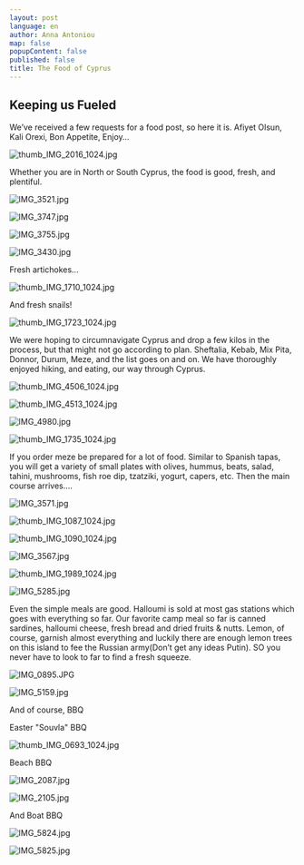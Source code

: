 ```yaml
---
layout: post
language: en
author: Anna Antoniou
map: false
popupContent: false
published: false
title: The Food of Cyprus
---
```

## Keeping us Fueled

We’ve received a few requests for a food post, so here it is. Afiyet Olsun, Kali Orexi, Bon Appetite, Enjoy…

![thumb_IMG_2016_1024.jpg]({{site.baseurl}}/media/thumb_IMG_2016_1024.jpg)

Whether you are in North or South Cyprus, the food is good, fresh, and plentiful. 

![IMG_3521.jpg]({{site.baseurl}}/media/IMG_3521.jpg)

![IMG_3747.jpg]({{site.baseurl}}/media/IMG_3747.jpg)

![IMG_3755.jpg]({{site.baseurl}}/media/IMG_3755.jpg)

![IMG_3430.jpg]({{site.baseurl}}/media/IMG_3430.jpg)

Fresh artichokes...

![thumb_IMG_1710_1024.jpg]({{site.baseurl}}/media/thumb_IMG_1710_1024.jpg)

And fresh snails!

![thumb_IMG_1723_1024.jpg]({{site.baseurl}}/media/thumb_IMG_1723_1024.jpg)

We were hoping to circumnavigate Cyprus and drop a few kilos in the process, but that might not go according to plan. Sheftalia, Kebab, Mix Pita, Donnor, Durum, Meze, and the list goes on and on. We have thoroughly
enjoyed hiking, and eating, our way through Cyprus. 

![thumb_IMG_4506_1024.jpg]({{site.baseurl}}/media/thumb_IMG_4506_1024.jpg)

![thumb_IMG_4513_1024.jpg]({{site.baseurl}}/media/thumb_IMG_4513_1024.jpg)

![IMG_4980.jpg]({{site.baseurl}}/media/IMG_4980.jpg)

![thumb_IMG_1735_1024.jpg]({{site.baseurl}}/media/thumb_IMG_1735_1024.jpg)

If you order meze be prepared for a lot of food. Similar to Spanish tapas, you will get a variety of small plates with olives, hummus, beats, salad, tahini, mushrooms, fish roe dip, tzatziki, yogurt, capers, etc. Then the main course arrives….

![IMG_3571.jpg]({{site.baseurl}}/media/IMG_3571.jpg)

![thumb_IMG_1087_1024.jpg]({{site.baseurl}}/media/thumb_IMG_1087_1024.jpg)

![thumb_IMG_1090_1024.jpg]({{site.baseurl}}/media/thumb_IMG_1090_1024.jpg)

![IMG_3567.jpg]({{site.baseurl}}/media/IMG_3567.jpg)

![thumb_IMG_1989_1024.jpg]({{site.baseurl}}/media/thumb_IMG_1989_1024.jpg)

![IMG_5285.jpg]({{site.baseurl}}/media/IMG_5285.jpg)

Even the simple meals are good. Halloumi is sold at most gas stations which goes with everything so far. Our favorite camp meal so far is canned sardines, halloumi cheese, fresh bread and dried fruits & nutts. Lemon, of course, garnish almost everything and luckily there are enough lemon trees on this island to fee the Russian army(Don’t get any ideas Putin). SO you never have to look to far to find a fresh squeeze. 

![IMG_0895.JPG]({{site.baseurl}}/media/IMG_0895.JPG)

![IMG_5159.jpg]({{site.baseurl}}/media/IMG_5159.jpg)

And of course, BBQ

Easter "Souvla" BBQ

![thumb_IMG_0693_1024.jpg]({{site.baseurl}}/media/thumb_IMG_0693_1024.jpg)

Beach BBQ

![IMG_2087.jpg]({{site.baseurl}}/media/IMG_2087.jpg)

![IMG_2105.jpg]({{site.baseurl}}/media/IMG_2105.jpg)

And Boat BBQ

![IMG_5824.jpg]({{site.baseurl}}/media/IMG_5824.jpg)

![IMG_5825.jpg]({{site.baseurl}}/media/IMG_5825.jpg)

